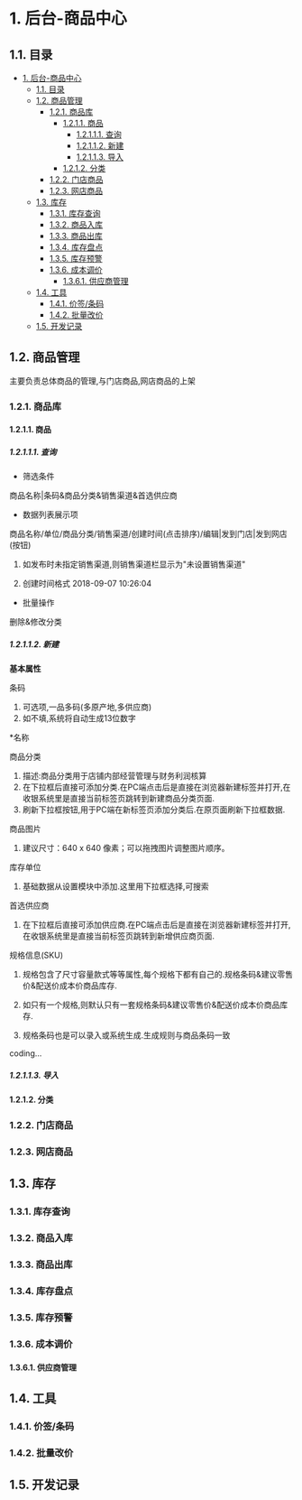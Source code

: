 # 1. 后台-商品中心

## 1.1. 目录

<!-- TOC -->

- [1. 后台-商品中心](#1-后台-商品中心)
    - [1.1. 目录](#11-目录)
    - [1.2. 商品管理](#12-商品管理)
        - [1.2.1. 商品库](#121-商品库)
            - [1.2.1.1. 商品](#1211-商品)
                - [1.2.1.1.1. 查询](#12111-查询)
                - [1.2.1.1.2. 新建](#12112-新建)
                - [1.2.1.1.3. 导入](#12113-导入)
            - [1.2.1.2. 分类](#1212-分类)
        - [1.2.2. 门店商品](#122-门店商品)
        - [1.2.3. 网店商品](#123-网店商品)
    - [1.3. 库存](#13-库存)
        - [1.3.1. 库存查询](#131-库存查询)
        - [1.3.2. 商品入库](#132-商品入库)
        - [1.3.3. 商品出库](#133-商品出库)
        - [1.3.4. 库存盘点](#134-库存盘点)
        - [1.3.5. 库存预警](#135-库存预警)
        - [1.3.6. 成本调价](#136-成本调价)
            - [1.3.6.1. 供应商管理](#1361-供应商管理)
    - [1.4. 工具](#14-工具)
        - [1.4.1. 价签/条码](#141-价签条码)
        - [1.4.2. 批量改价](#142-批量改价)
    - [1.5. 开发记录](#15-开发记录)

<!-- /TOC -->

## 1.2. 商品管理

主要负责总体商品的管理,与门店商品,网店商品的上架

### 1.2.1. 商品库

#### 1.2.1.1. 商品

##### 1.2.1.1.1. 查询

- 筛选条件

商品名称|条码&商品分类&销售渠道&首选供应商

- 数据列表展示项

商品名称/单位/商品分类/销售渠道/创建时间(点击排序)/编辑|发到门店|发到网店(按钮)

1. 如发布时未指定销售渠道,则销售渠道栏显示为"未设置销售渠道"

1. 创建时间格式 2018-09-07 10:26:04

- 批量操作

删除&修改分类

##### 1.2.1.1.2. 新建

****基本属性****

条码

1. 可选项,一品多码(多原产地,多供应商)
2. 如不填,系统将自动生成13位数字

*名称

商品分类

1. 描述:商品分类用于店铺内部经营管理与财务利润核算
2. 在下拉框后直接可添加分类.在PC端点击后是直接在浏览器新建标签并打开,在收银系统里是直接当前标签页跳转到新建商品分类页面.
3. 刷新下拉框按钮,用于PC端在新标签页添加分类后.在原页面刷新下拉框数据.

商品图片

1. 建议尺寸：640 x 640 像素；可以拖拽图片调整图片顺序。

库存单位

1. 基础数据从设置模块中添加.这里用下拉框选择,可搜索

首选供应商

1. 在下拉框后直接可添加供应商.在PC端点击后是直接在浏览器新建标签并打开,在收银系统里是直接当前标签页跳转到新增供应商页面.

规格信息(SKU)

1. 规格包含了尺寸容量款式等等属性,每个规格下都有自己的.规格条码&建议零售价&配送价成本价商品库存.

1. 如只有一个规格,则默认只有一套规格条码&建议零售价&配送价成本价商品库存.

1. 规格条码也是可以录入或系统生成.生成规则与商品条码一致

coding...

##### 1.2.1.1.3. 导入

#### 1.2.1.2. 分类

### 1.2.2. 门店商品

### 1.2.3. 网店商品

## 1.3. 库存

### 1.3.1. 库存查询

### 1.3.2. 商品入库

### 1.3.3. 商品出库

### 1.3.4. 库存盘点

### 1.3.5. 库存预警

### 1.3.6. 成本调价

#### 1.3.6.1. 供应商管理

## 1.4. 工具

### 1.4.1. 价签/条码

### 1.4.2. 批量改价

## 1.5. 开发记录